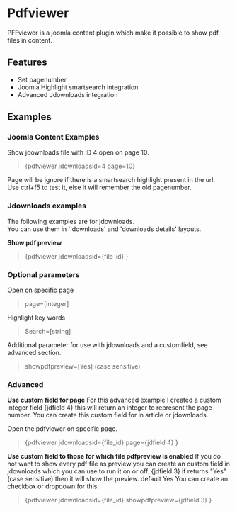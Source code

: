 # Pdfviewer
PFFviewer is a joomla content plugin which make it possible to show pdf files in content.

## Features

- Set pagenumber
- Joomla Highlight smartsearch integration
- Advanced Jdownloads integration

## Examples

### Joomla Content Examples

Show jdownloads file with ID 4 open on page 10.  
>{pdfviewer jdownloadsid=4 page=10}

Page will be ignore if there is a smartsearch highlight present in the url.  
Use ctrl+f5 to test it, else it will remember the old pagenumber.

### Jdownloads examples

The following examples are for jdownloads.  
You can use them in &#39;&#39;downloads&#39; and &#39;downloads details&#39; layouts.

**Show pdf preview**  
>{pdfviewer jdownloadsid={file\_id} }

### Optional parameters

Open on specific page
>page=[integer]

Highlight key words
>Search=[string]

Additional parameter for use with jdownloads and a customfield, see advanced section.
>showpdfpreview=[Yes] (case sensitive) 

### Advanced 

**Use custom field for page**
For this advanced example I created a custom integer field {jdfield 4} this will return an integer to represent the page number. You can create this custom field for in article or jdownloads. 

Open the pdfviewer on specific page. 
>{pdfviewer jdownloadsid={file\_id} page={jdfield 4} }

**Use custom field to those for which file pdfpreview is enabled**
If you do not want to show every pdf file as preview you can create an custom field in jdownloads which you can use to run it on or off.
{jdfield 3} if returns &quot;Yes&quot; (case sensitive) then it will show the preview. default Yes
You can create an checkbox or dropdown for this. 
>{pdfviewer jdownloadsid={file\_id} showpdfpreview={jdfield 3} }



